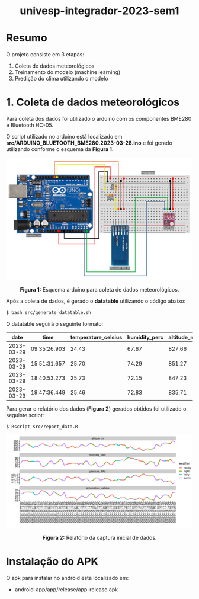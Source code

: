 <h1><center>univesp-integrador-2023-sem1</center></h1>

# Resumo

O projeto consiste em 3 etapas:

 1. Coleta de dados meteorológicos
 2. Treinamento do modelo (machine learning)
 3. Predição do clima utilizando o modelo

# 1. Coleta de dados meteorológicos

Para coleta dos dados foi utilizado o arduino com os componentes BME280 e Bluetooth HC-05.

O script utilizado no arduino está localizado em **src/ARDUINO_BLUETOOTH_BME280.2023-03-28.ino** e foi gerado utilizando conforme o esquema da **Figura 1**.

![Esquema arduino](image/scheme_bme280_bluetooth-hc-05.png)
<center><b>Figura 1:</b> Esquema arduino para coleta de dados meteorológicos.</center>

Após a coleta de dados, é gerado o **datatable** utilizando o código abaixo:


```sh
$ bash src/generate_datatable.sh
```

O datatable seguirá o seguinte formato:

|date      |time|temperature_celsius|humidity_perc|altitude_m|pressure_hPa|weather|
|----------|----|-------------------|-------------|----------|------------|-------|
|2023-03-29|09:35:26.903|24.43|67.67|827.66|917.71|sunny|
|2023-03-29|15:51:31.657|25.70|74.29|851.27|915.10|cloudy|
|2023-03-29|18:40:53.273|25.73|72.15|847.23|915.54|night|
|2023-03-29|19:47:36.449|25.46|72.83|835.71|916.82|rainy|

Para gerar o relatório dos dados (**Figura 2**) gerados obtidos foi utilizado o seguinte script:

```sh
$ Rscript src/report_data.R
```

![Relatório da captura inicial de dados](image/report_data.png)
<center><b>Figura 2:</b> Relatório da captura inicial de dados.</center>

# Instalação do APK

O apk para instalar no android esta localizado em:
- android-app/app/release/app-release.apk
